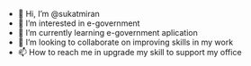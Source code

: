 - 👋 Hi, I’m @sukatmiran
- 👀 I’m interested in e-government 
- 🌱 I’m currently learning e-government aplication
- 💞️ I’m looking to collaborate on improving skills in my work
- 📫 How to reach me in upgrade my skill to support my office 

<!---
sukatmiran/sukatmiran is a ✨ special ✨ repository because its `README.md` (this file) appears on your GitHub profile.
You can click the Preview link to take a look at your changes.
--->
